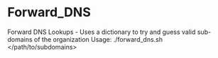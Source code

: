 # Forward_DNS
Forward DNS Lookups - Uses a dictionary to try and guess valid sub-domains of the organization
Usage:  ./forward_dns.sh <hostname> </path/to/subdomains>
